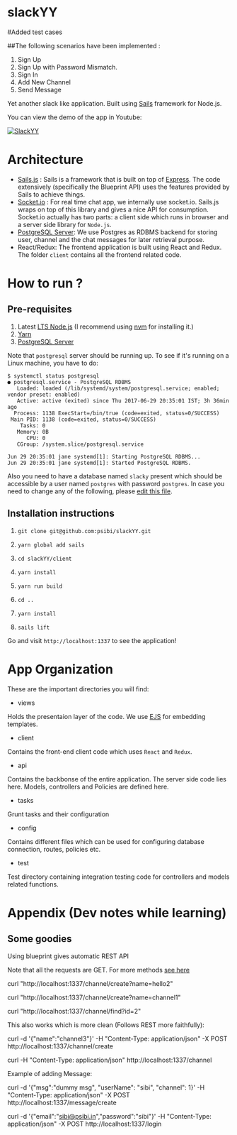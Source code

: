 # slackYY

#Added test cases

##The following scenarios have been implemented :

 1. Sign Up
 2. Sign Up with Password Mismatch.
 3. Sign In
 4. Add New Channel
 5. Send Message
















Yet another slack like application. Built
using [Sails](http://sailsjs.org) framework for Node.js.

You can view the demo of the app in Youtube:

[![SlackYY](https://i.ytimg.com/vi/_Ea2GoNJWAI/maxresdefault.jpg)](https://www.youtube.com/watch?v=_Ea2GoNJWAI&feature=youtu.be)

# Architecture

* [Sails.js](http://sailsjs.com) : Sails is a framework that is built on top
  of [Express](https://github.com/expressjs). The code extensively (specifically the Blueprint
  API) uses the features provided by Sails to achieve things.
* [Socket.io](https://socket.io/) : For real time chat app, we internally use
  socket.io. Sails.js wraps on top of this library and gives a nice
  API for consumption. Socket.io actually has two parts: a client side
  which runs in browser and a server side library for `Node.js`.
* [PostgreSQL Server](https://www.postgresql.org/): We use Postgres as RDBMS backend for storing user, channel
  and the chat messages for later retrieval purpose.
* React/Redux: The frontend application is built using React and
  Redux. The folder `client` contains all the frontend related code.

# How to run ?

## Pre-requisites

1. Latest [LTS Node.js](https://nodejs.org/en/) (I recommend
   using [nvm](https://github.com/creationix/nvm) for installing it.)
2. [Yarn](https://yarnpkg.com/en/docs/install)
3. [PostgreSQL Server](https://www.postgresql.org/)

Note that `postgresql` server should be running up. To see if it's
running on a Linux machine, you have to do:

``` shellsession
$ systemctl status postgresql
● postgresql.service - PostgreSQL RDBMS
   Loaded: loaded (/lib/systemd/system/postgresql.service; enabled; vendor preset: enabled)
   Active: active (exited) since Thu 2017-06-29 20:35:01 IST; 3h 36min ago
  Process: 1138 ExecStart=/bin/true (code=exited, status=0/SUCCESS)
 Main PID: 1138 (code=exited, status=0/SUCCESS)
    Tasks: 0
   Memory: 0B
      CPU: 0
   CGroup: /system.slice/postgresql.service

Jun 29 20:35:01 jane systemd[1]: Starting PostgreSQL RDBMS...
Jun 29 20:35:01 jane systemd[1]: Started PostgreSQL RDBMS.
```

Also you need to have a database named `slacky` present which should
be accessible by a user named `postgres` with password `postgres`. In case you need to change any of the following, please [edit this file](https://github.com/psibi/slackYY/blob/839daa339360e43ffe99c83ce1e1c42d55e083df/config/connections.js#L77).

## Installation instructions

1. `git clone git@github.com:psibi/slackYY.git`

2. `yarn global add sails`

3. `cd slackYY/client`

4. `yarn install`

5. `yarn run build`

6. `cd ..`

7. `yarn install`

8. `sails lift`

Go and visit `http://localhost:1337` to see the application!

# App Organization

These are the important directories you will find:

* views 

Holds the presentaion layer of the code. We
use [EJS](https://github.com/tj/ejs) for embedding templates.

* client

Contains the front-end client code which uses `React` and `Redux`.

* api

Contains the backbonse of the entire application. The server side code
lies here. Models, controllers and Policies are defined here.

* tasks

Grunt tasks and their configuration

* config

Contains different files which can be used for configuring database
connection, routes, policies etc.

* test

Test directory containing integration testing code for controllers and
models related functions.

# Appendix (Dev notes while learning)

## Some goodies

Using blueprint gives automatic REST API

Note that all the requests are GET. For more methods [see here](http://sailsjs.com/documentation/concepts/blueprints/blueprint-actions)

curl "http://localhost:1337/channel/create?name=hello2"

curl "http://localhost:1337/channel/create?name=channel1"

curl "http://localhost:1337/channel/find?id=2"

This also works which is more clean (Follows REST more faithfully):

curl -d '{"name":"channel3"}' -H "Content-Type: application/json" -X POST http://localhost:1337/channel/create

curl -H "Content-Type: application/json" http://localhost:1337/channel

Example of adding Message:

curl -d '{"msg":"dummy msg", "userName": "sibi", "channel": 1}' -H "Content-Type: application/json" -X POST http://localhost:1337/message/create

curl -d '{"email":"sibi@psibi.in","password":"sibi"}' -H "Content-Type: application/json" -X POST http://localhost:1337/login

